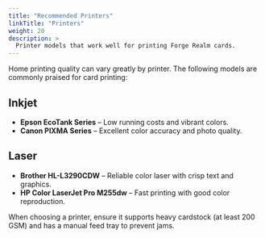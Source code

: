 ```yaml
---
title: "Recommended Printers"
linkTitle: "Printers"
weight: 20
description: >
  Printer models that work well for printing Forge Realm cards.
---
```


Home printing quality can vary greatly by printer. The following models are commonly praised for card printing:

## Inkjet
- **Epson EcoTank Series** – Low running costs and vibrant colors.
- **Canon PIXMA Series** – Excellent color accuracy and photo quality.

## Laser
- **Brother HL-L3290CDW** – Reliable color laser with crisp text and graphics.
- **HP Color LaserJet Pro M255dw** – Fast printing with good color reproduction.

When choosing a printer, ensure it supports heavy cardstock (at least 200 GSM) and has a manual feed tray to prevent jams.